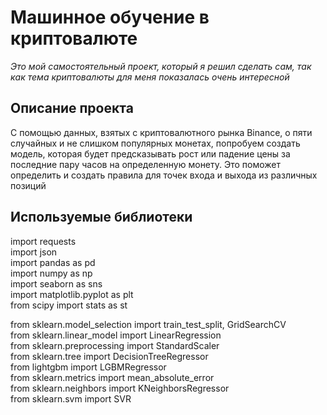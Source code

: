# Машинное обучение в криптовалюте
*Это мой самостоятельный проект, который я решил сделать сам, так как тема криптовалюты для меня показалась очень интересной*

## Описание проекта
С помощью данных, взятых с криптовалютного рынка Binance, о пяти случайных и не слишком популярных монетах, попробуем создать модель, которая будет предсказывать рост или падение цены за последние пару часов на определенную монету. Это поможет определить и создать правила для точек входа и выхода из различных позиций

## Используемые библиотеки
import requests  
import json  
import pandas as pd  
import numpy as np  
import seaborn as sns  
import matplotlib.pyplot as plt  
from scipy import stats as st  
  
from sklearn.model_selection import train_test_split, GridSearchCV  
from sklearn.linear_model import LinearRegression  
from sklearn.preprocessing import StandardScaler  
from sklearn.tree import DecisionTreeRegressor  
from lightgbm import LGBMRegressor  
from sklearn.metrics import mean_absolute_error  
from sklearn.neighbors import KNeighborsRegressor  
from sklearn.svm import SVR
